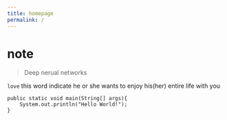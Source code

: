 ```yaml
---
title: homepage
permalink: /
---
```

# note
> Deep nerual networks

`love` this word indicate he or she wants to enjoy his(her) entire life with you

```
public static void main(String[] args){
    System.out.println("Hello World!");
}

```
